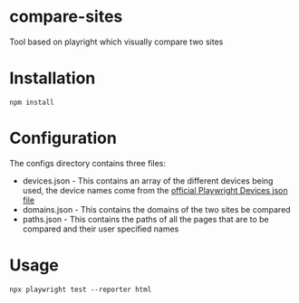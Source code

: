# compare-sites
Tool based on playright which visually compare two sites

# Installation

```
npm install
```
# Configuration

The configs directory contains three files:
* devices.json - This contains an array of the different devices being used, the device names come from the [official Playwright Devices json file](https://github.com/microsoft/playwright/blob/main/packages/playwright-core/src/server/deviceDescriptorsSource.json)
* domains.json - This contains the domains of the two sites be compared
* paths.json - This contains the paths of all the pages that are to be compared and their user specified names

# Usage

```
npx playwright test --reporter html
```
